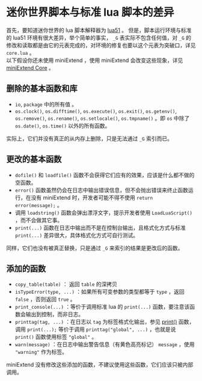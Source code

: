 # 迷你世界脚本与标准 lua 脚本的差异
首先，要知道迷你世界的 lua 脚本解释器为 [lua51][] 。
但是，脚本运行环境与标准的 lua51 环境有很大差异，举个简单的事实， `_G` 表实际不包含任何值，对 `_G` 的修改和读取都是由它的元表完成的，对环境的修复也要以这个元表为突破口，详见 `core.lua` 。  
以下假设你还未使用 miniExtend ，使用 miniExtend 会改变这些现象，详见 [miniExtend Core][] 。
## 删除的基本函数和库 ##
- `io`, `package` 中的所有值 。 
- `os.clock()`, `os.difftime()`, `os.execute()`, `os.exit()`, `os.getenv()`, `os.remove()`, `os.rename()`, `os.setlocale()`, `os.tmpname()` 。即 `os` 中除了 `os.date()`, `os.time()` 以外的所有函数。  

实际上，它们并没有真正的从内存上删除，只是无法通过 `_G` 索引而已。
## 更改的基本函数 ##
- `dofile()` 和 `loadfile()` 函数不会获得它们应有的效果，应该是什么都不做的空函数。
- `error()` 函数虽然仍会在日志中输出错误信息，但不会抛出错误来终止函数运行，在没有 miniExtend 时，开发者可能不得不使用 `return error(message);` 。
- 调用 `loadstring()` 函数会弹出漂浮文字，提示开发者使用 `LoadLuaScript()` ，而不会做其它事。  
- <span id="print">`print(...)`</span> 函数在<a title="玩法模式下开发者可按右上角的“！”按钮打开日志">日志</a>中输出而不是在<a title="迷你世界是 GUI 软件，正常情况不会显示控制台">控制台</a>输出，且格式化方式与标准 `print(...)` 差异很大，具体格式化方式可自行测试。  

同样，它们也没有被真正替换，只是通过 `_G` 来索引的结果是更改后的函数。

## 添加的函数 ##
- `copy_table(table)` ： 返回 `table` 的深拷贝  
- `isTypeError(type, ...)` ：如果所有可变参数的类型都等于 `type` ，返回 `false` ，否则返回 `true` 。
- `print_console(...)` ：等价于调用标准 lua 的 `print(...)` 函数，要注意该函数会输出到控制，而非日志。
- `printtag(tag, ...)` ：在日志以 `tag` 为标签格式化输出，参见 [print()][print] 函数，调用 `print(...);` 等价于调用 `printtag("global", ...)` ，也就是说 `print()` 函数使用标签 `"global"` 。
- <code id="warn">warn(message)</code> ：在日志中输出警告信息（有黄色高亮标记） `message` ，使用 `"warning"` 作为标签。  

miniExtend 没有修改这些添加的函数，不建议使用这些函数，它们应该只被内部调用。

[lua51]: http://www.lua.org/manual/5.1/
[miniExtend Core]: ./core.html
[print]: #print
